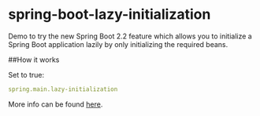 # spring-boot-lazy-initialization
Demo to try the new Spring Boot 2.2 feature which allows you to initialize a Spring Boot application lazily by only initializing the required beans.

##How it works

Set to true:

```yaml
spring.main.lazy-initialization
```



More info can be found [here](https://spring.io/blog/2019/03/14/lazy-initialization-in-spring-boot-2-2).